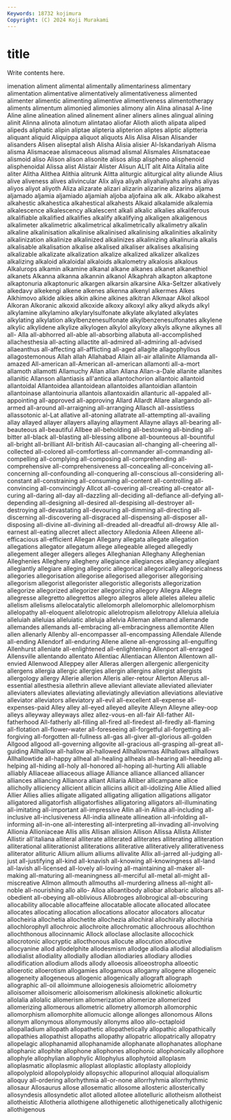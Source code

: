 ```yaml
---
Keywords: 18732 kojimura
Copyright: (C) 2024 Koji Murakami
---
```


# title

Write contents here.



imenation aliment alimental
alimentally alimentariness alimentary alimentation alimentative alimentatively alimentativeness alimented alimenter alimentic
alimenting alimentive alimentiveness alimentotherapy aliments alimentum alimonied alimonies alimony alin
Alina alinasal A-line Aline aline alineation alined alinement aliner aliners
alines alingual alining alinit Alinna alinota alinotum alintatao aliofar Alioth
alioth alipata aliped alipeds aliphatic alipin aliptae alipteria alipterion aliptes
aliptic aliptteria aliquant aliquid Aliquippa aliquot aliquots Alis Alisa Alisan
Alisander alisanders Alisen aliseptal alish Alisha Alisia alisier Al-Iskandariyah Alisma
alisma Alismaceae alismaceous alismad alismal Alismales Alismataceae alismoid aliso Alison
alison alisonite alisos alisp alispheno alisphenoid alisphenoidal Alissa alist Alistair
Alister Alisun ALIT alit Alita Alitalia alite aliter Alitha Alithea
Alithia alitrunk Alitta aliturgic aliturgical ality aliunde Alius alive aliveness
alives alivincular Alix aliya aliyah aliyahaliyahs aliyahs aliyas aliyos aliyot
aliyoth Aliza alizarate alizari alizarin alizarine alizarins aljama aljamado aljamia
aljamiado aljamiah aljoba aljofaina alk alk. Alkabo alkahest alkahestic alkahestica
alkahestical alkahests Alkaid alkalamide alkalemia alkalescence alkalescency alkalescent alkali alkalic
alkalies alkaliferous alkalifiable alkalified alkalifies alkalify alkalifying alkaligen alkaligenous alkalimeter
alkalimetric alkalimetrical alkalimetrically alkalimetry alkalin alkaline alkalinisation alkalinise alkalinised alkalinising
alkalinities alkalinity alkalinization alkalinize alkalinized alkalinizes alkalinizing alkalinuria alkalis alkalisable
alkalisation alkalise alkalised alkaliser alkalises alkalising alkalizable alkalizate alkalization alkalize
alkalized alkalizer alkalizes alkalizing alkaloid alkaloidal alkaloids alkalometry alkalosis alkalous
Alkalurops alkamin alkamine alkanal alkane alkanes alkanet alkanethiol alkanets Alkanna
alkanna alkannin alkanol Alkaphrah alkapton alkaptone alkaptonuria alkaptonuric alkargen alkarsin
alkarsine Alka-Seltzer alkatively alkedavy alkekengi alkene alkenes alkenna alkenyl alkermes
Alkes Alkhimovo alkide alkies alkin alkine alkines alkitran Alkmaar Alkol
alkool Alkoran Alkoranic alkoxid alkoxide alkoxy alkoxyl alky alkyd alkyds
alkyl alkylamine alkylamino alkylarylsulfonate alkylate alkylated alkylates alkylating alkylation alkylbenzenesulfonate
alkylbenzenesulfonates alkylene alkylic alkylidene alkylize alkylogen alkylol alkyloxy alkyls alkyne
alkynes all all- Alla all-abhorred all-able all-absorbing allabuta all-accomplished allachesthesia
all-acting allactite all-admired all-admiring all-advised allaeanthus all-affecting all-afflicting all-aged allagite
allagophyllous allagostemonous Allah allah Allahabad Allain all-air allalinite Allamanda all-amazed
All-american all-American all-american allamonti all-a-mort allamoth allamotti Allamuchy Allan allan
Allana Allan-a-Dale allanite allanites allanitic Allanson allantiasis all'antica allantochorion allantoic
allantoid allantoidal Allantoidea allantoidean allantoides allantoidian allantoin allantoinase allantoinuria allantois
allantoxaidin allanturic all-appaled all-appointing all-approved all-approving Allard Allardt Allare allargando
all-armed all-around all-arraigning all-arranging Allasch all-assistless allassotonic al-Lat allative all-atoning
allatrate all-attempting all-availing allay allayed allayer allayers allaying allayment Allayne
allays all-bearing all-beauteous all-beautiful Allbee all-beholding all-bestowing all-binding all-bitter all-black
all-blasting all-blessing allbone all-bounteous all-bountiful all-bright all-brilliant All-british All-caucasian all-changing
all-cheering all-collected all-colored all-comfortless all-commander all-commanding all-compelling all-complying all-composing all-comprehending
all-comprehensive all-comprehensiveness all-concealing all-conceiving all-concerning all-confounding all-conquering all-conscious all-considering all-constant
all-constraining all-consuming all-content all-controlling all-convincing all-convincingly Allcot all-covering all-creating all-creator
all-curing all-daring all-day all-dazzling all-deciding all-defiance all-defying all-depending all-designing all-desired
all-despising all-destroyer all-destroying all-devastating all-devouring all-dimming all-directing all-discerning all-discovering all-disgraced
all-dispensing all-disposer all-disposing all-divine all-divining all-dreaded all-dreadful all-drowsy Alle all-earnest
all-eating allecret allect allectory Alledonia Alleen Alleene all-efficacious all-efficient Allegan
Allegany allegata allegate allegation allegations allegator allegatum allege allegeable alleged
allegedly allegement alleger allegers alleges Alleghanian Alleghany Alleghenian Alleghenies Allegheny
allegheny allegiance allegiances allegiancy allegiant allegiantly allegiare alleging allegoric allegorical
allegorically allegoricalness allegories allegorisation allegorise allegorised allegoriser allegorising allegorism allegorist
allegorister allegoristic allegorists allegorization allegorize allegorized allegorizer allegorizing allegory Allegra
Allegre allegresse allegretto allegrettos allegro allegros allele alleles alleleu allelic
allelism allelisms allelocatalytic allelomorph allelomorphic allelomorphism allelopathy all-eloquent allelotropic allelotropism
allelotropy Alleluia alleluia alleluiah alleluias alleluiatic alleluja allelvia Alleman allemand
allemande allemandes allemands all-embracing all-embracingness allemontite Allen allen allenarly Allenby
all-encompasser all-encompassing Allendale Allende all-ending Allendorf all-enduring Allene allene all-engrossing
all-engulfing Allenhurst alleniate all-enlightened all-enlightening Allenport all-enraged Allensville allentando allentato
Allentiac Allentiacan Allenton Allentown all-envied Allenwood Alleppey aller Alleras allergen
allergenic allergenicity allergens allergia allergic allergies allergin allergins allergist allergists
allergology allergy Allerie allerion Alleris aller-retour Allerton Allerus all-essential allesthesia
allethrin alleve alleviant alleviate alleviated alleviater alleviaters alleviates alleviating alleviatingly
alleviation alleviations alleviative alleviator alleviators alleviatory all-evil all-excellent all-expense all-expenses-paid
Alley alley all-eyed alleyed alleyite Alleyn Alleyne alley-oop alleys alleyway
alleyways allez allez-vous-en all-fair All-father All-fatherhood All-fatherly all-filling all-fired all-firedest
all-firedly all-flaming all-flotation all-flower-water all-foreseeing all-forgetful all-forgetting all-forgiving all-forgotten all-fullness
all-gas all-giver all-glorious all-golden Allgood allgood all-governing allgovite all-gracious all-grasping
all-great all-guiding Allhallow all-hallow all-hallowed Allhallowmas Allhallows allhallows Allhallowtide all-happy
allheal all-healing allheals all-hearing all-heeding all-helping all-hiding all-holy all-honored all-hoping
all-hurting Alli alliable alliably Alliaceae alliaceous alliage Alliance alliance allianced
alliancer alliances alliancing Allianora alliant Alliaria Alliber allicampane allice allicholly
alliciency allicient allicin allicins allicit all-idolizing Allie Allied allied Allier
Allies allies alligate alligated alligating alligation alligations alligator alligatored alligatorfish
alligatorfishes alligatoring alligators all-illuminating all-imitating all-important all-impressive Allin all-in Allina
all-including all-inclusive all-inclusiveness All-india allineate allineation all-infolding all-informing all-in-one all-interesting
all-interpreting all-invading all-involving Allionia Allioniaceae Allis allis Allisan allision Allison
Allissa Allista Allister Allistir all'italiana alliteral alliterate alliterated alliterates alliterating
alliteration alliterational alliterationist alliterations alliterative alliteratively alliterativeness alliterator allituric Allium
allium alliums allivalite Allix all-jarred all-judging all-just all-justifying all-kind all-knavish
all-knowing all-knowingness all-land all-lavish all-licensed all-lovely all-loving all-maintaining all-maker all-making
all-maturing all-meaningness all-merciful all-metal all-might all-miscreative Allmon allmouth allmouths all-murdering
allness all-night all-noble all-nourishing allo allo- Alloa alloantibody allobar allobaric
allobars all-obedient all-obeying all-oblivious Allobroges allobrogical all-obscuring allocability allocable allocaffeine
allocatable allocate allocated allocatee allocates allocating allocation allocations allocator allocators
allocatur allocheiria allochetia allochetite allochezia allochiral allochirally allochiria allochlorophyll allochroic
allochroite allochromatic allochroous allochthon allochthonous allocinnamic Allock alloclase alloclasite allocochick
allocrotonic allocryptic allocthonous allocute allocution allocutive allocyanine allod allodelphite allodesmism
allodge allodia allodial allodialism allodialist allodiality allodially allodian allodiaries allodiary
allodies allodification allodium allods allody alloeosis alloeostropha alloeotic alloerotic alloerotism
allogamies allogamous allogamy allogene allogeneic allogeneity allogeneous allogenic allogenically allograft
allograph allographic all-oil alloimmune alloiogenesis alloiometric alloiometry alloisomer alloisomeric alloisomerism
allokinesis allokinetic allokurtic allolalia allolalic allomerism allomerization allomerize allomerized allomerizing
allomerous allometric allometry allomorph allomorphic allomorphism allomorphite allomucic allonge allonges
allonomous Allons allonym allonymous allonymously allonyms alloo allo-octaploid allopalladium allopath
allopathetic allopathetically allopathic allopathically allopathies allopathist allopaths allopathy allopatric allopatrically
allopatry allopelagic allophanamid allophanamide allophanate allophanates allophane allophanic allophite allophone
allophones allophonic allophonically allophore allophyle allophylian allophylic Allophylus allophytoid alloplasm
alloplasmatic alloplasmic alloplast alloplastic alloplasty alloploidy allopolyploid allopolyploidy allopsychic allopurinol
alloquial alloquialism alloquy all-ordering allorhythmia all-or-none allorrhyhmia allorrhythmic allosaur Allosaurus
allose allosematic allosome allosteric allosterically allosyndesis allosyndetic allot alloted allotee
allotelluric allotheism allotheist allotheistic Allotheria allothigene allothigenetic allothigenetically allothigenic allothigenous
